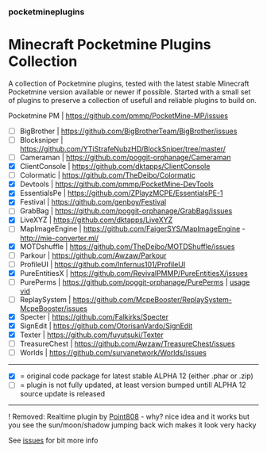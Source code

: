 ### pocketmineplugins

# Minecraft Pocketmine Plugins Collection

A collection of Pocketmine plugins, tested with the latest stable Minecraft Pocketmine version available or newer if possible.
Started with a small set of plugins to preserve a collection of usefull and reliable plugins to build on. 

Pocketmine PM | https://github.com/pmmp/PocketMine-MP/issues

- [ ] BigBrother | https://github.com/BigBrotherTeam/BigBrother/issues
- [ ] Blocksniper | https://github.com/YTiStrafeNubzHD/BlockSniper/tree/master/
- [ ] Cameraman | https://github.com/poggit-orphanage/Cameraman
- [x] ClientConsole | https://github.com/dktapps/ClientConsole
- [ ] Colormatic | https://github.com/TheDeibo/Colormatic
- [x] Devtools | https://github.com/pmmp/PocketMine-DevTools
- [x] EssentialsPe | https://github.com/ZPlayzMCPE/EssentialsPE-1
- [x] Festival | https://github.com/genboy/Festival 
- [ ] GrabBag | https://github.com/poggit-orphanage/GrabBag/issues
- [x] LiveXYZ | https://github.com/dktapps/LiveXYZ
- [ ] MapImageEngine | https://github.com/FaigerSYS/MapImageEngine - http://mie-converter.ml/
- [x] MOTDshuffle | https://github.com/TheDeibo/MOTDShuffle/issues
- [ ] Parkour | https://github.com/Awzaw/Parkour
- [ ] ProfileUI | https://github.com/Infernus101/ProfileUI
- [x] PureEntitiesX | https://github.com/RevivalPMMP/PureEntitiesX/issues
- [ ] PurePerms | https://github.com/poggit-orphanage/PurePerms | [usage vid](https://youtu.be/v19TSITGxF4)
- [ ] ReplaySystem | https://github.com/McpeBooster/ReplaySystem-McpeBooster/issues
- [x] Specter | https://github.com/Falkirks/Specter
- [x] SignEdit | https://github.com/OtorisanVardo/SignEdit
- [x] Texter | https://github.com/fuyutsuki/Texter
- [ ] TreasureChest | https://github.com/Awzaw/TreasureChest/issues
- [ ] Worlds | https://github.com/survanetwork/Worlds/issues

---

- [x] = original code package for latest stable ALPHA 12 (either .phar or .zip)
- [ ] = plugin is not fully updated, at least version bumped untill ALPHA 12 source update is released

--- 

! Removed: Realtime plugin by [Point808](https://github.com/Point808/PMMP_Plugins/tree/master/RealTime/) - why? nice idea and it works but you see the sun/moon/shadow jumping back wich makes it look very hacky

See [issues](https://github.com/genboy/pocketmineplugins/issues) for bit more info 
